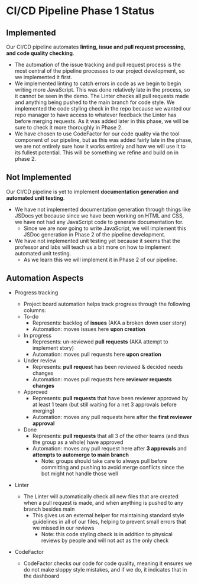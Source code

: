 # CI/CD Pipeline Phase 1 Status 

## Implemented

Our CI/CD pipeline automates **linting, issue and pull request processing, and code quality checking**. 
* The automation of the issue tracking and pull request process is the most central of the pipeline processes to our project development, so we implemented it first. 
* We implemented linting to catch errors in code as we begin to begin writing more JavaScript. This was done relatively late in the process, so it cannot be seen in the demo. The Linter checks all pull requests made and anything being pushed to the main branch for code style. We implemented the code styling check in the repo because we wanted our repo manager to have access to whatever feedback the Linter has before merging requests. As it was added later in this phase, we will be sure to check it more thoroughly in Phase 2.
* We have chosen to use CodeFactor for our code quality via the tool component of our pipeline, but as this was added fairly late in the phase, we are not entirely sure how it works entirely and how we will use it to its fullest potential. This will be something we refine and build on in phase 2.

## Not Implemented

Our CI/CD pipeline is yet to implement **documentation generation and automated unit testing**.
* We have not implemented documentation generation through things like JSDocs yet because since we have been working on HTML and CSS, we have not had any JavaScript code to generate documentation for. 
  * Since we are now going to write JavaScript, we will implement this JSDoc generation in Phase 2 of the pipeline development. 
* We have not implemented unit testing yet because it seems that the professor and labs will teach us a bit more on how to implement automated unit testing. 
  * As we learn this we will implement it in Phase 2 of our pipeline.

## Automation Aspects

* Progress tracking
  * Project board automation helps track progress through the following columns:
  * To-do
    * Represents: backlog of **issues** (AKA a broken down user story)
    * Automation: moves issues here **upon creation**
  * In progress
    * Represents: un-reviewed **pull requests** (AKA attempt to implement story)
    * Automation: moves pull requests here **upon creation**
  * Under review
    * Represents: **pull request** has been reviewed & decided needs changes
    * Automation: moves pull requests here **reviewer requests changes**
  * Approved
    * Represents: **pull requests** that have been reviewer approved by at least 1 team (but still waiting for a net 3 approvals before merging)
    * Automation: moves any pull requests here after the **first reviewer approval**
  * Done
    * Represents: **pull requests** that all 3 of the other teams (and thus the group as a whole) have approved
    * Automation: moves any pull request here after **3 approvals** and **attempts to automerge to main branch**
      * Note: groups should take care to always pull before committing and pushing to avoid merge conflicts since the bot might not handle those well

* Linter
  * The Linter will automatically check all new files that are created when a pull request is made, and when anything is pushed to any branch besides main
    * This gives us an external helper for maintaining standard style guidelines in all of our files, helping to prevent small errors that we missed in our reviews
      * Note: this code styling check is in addition to physical reviews by people and will not act as the only check
* CodeFactor
  * CodeFactor checks our code for code quality, meaning it ensures we do not make sloppy style mistakes, and if we do, it indicates that in the dashboard



